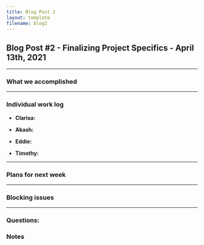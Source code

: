 ```yaml
---
title: Blog Post 2
layout: template
filename: blog2
---
```


## Blog Post #2 -  Finalizing Project Specifics - April 13th, 2021

<hr>

### What we accomplished


<hr>

### Individual work log

- **Clarisa:**

- **Akash:**

- **Eddie:**

- **Timothy:**

<hr>

### Plans for next week


<hr>

### Blocking issues



<hr>

### Questions:


### Notes
